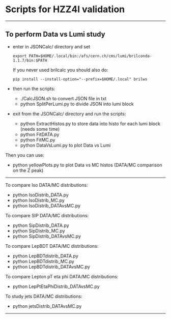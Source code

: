 # Scripts for HZZ4l validation

*******************************
 **To perform Data vs Lumi study**
---

-  enter in JSONCalc/ directory and set 
   ```
   export PATH=$HOME/.local/bin:/afs/cern.ch/cms/lumi/brilconda-1.1.7/bin:$PATH
   ```

   If you never used brilcalc you should also do:
   ```
   pip install --install-option="--prefix=$HOME/.local" brilws
   ```

-  then run the scripts:

   -   ./CalcJSON.sh                       to convert JSON file in txt
   -   python SplitPerLumi.py              to divide JSON into lumi block 

-  exit from the JSONCalc/ directory and run the scripts:

   -   python ExtractHistos.py             to store data into histo for each lumi block (needs some time)
   -   python FitDATA.py
   -   python FitMC.py
   -   python DataVsLumi.py                to plot Data vs Lumi


Then you can use:

-  python yellowPlots.py           to plot Data vs MC histos (DATA/MC comparison on the Z peak)


************************
To compare Iso DATA/MC distributions:

   -   python IsoDistrib_DATA.py 
   -   python IsoDistrib_MC.py
   -   python IsoDistrib_DATAvsMC.py 


To compare SIP DATA/MC distributions:
 
   -   python SipDistrib_DATA.py 
   -   python SipDistrib_MC.py 
   -   python SipDistrib_DATAvsMC.py


To compare LepBDT DATA/MC distributions:

   -   python LepBDTdistrib_DATA.py 
   -   python LepBDTdistrib_MC.py 
   -   python LepBDTdistrib_DATAvsMC.py 


To compare Lepton pT eta phi DATA/MC distributions:

   -   python LepPtEtaPhiDistrib_DATAvsMC.py


To study jets DATA/MC distributions:

   -   python jetsDistrib_DATAvsMC.py


************************	
